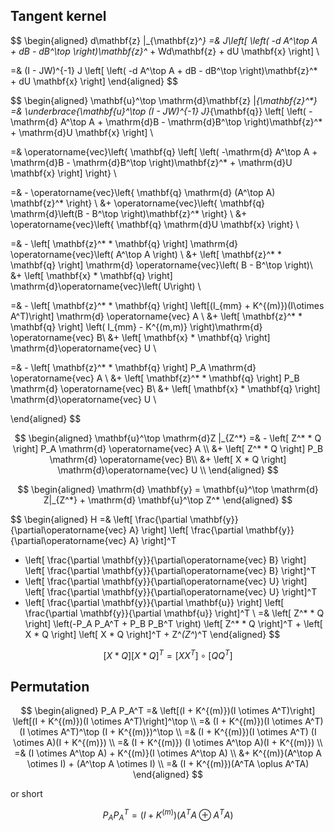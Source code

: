 ## Tangent kernel
$$
\begin{aligned}
d\mathbf{z} |_{\mathbf{z}^*} 
=& J\left[ \left( -d A^\top A + dB - dB^\top \right)\mathbf{z}^* + Wd\mathbf{z} + dU \mathbf{x} \right] \\

=& (I - JW)^{-1} J \left[ \left( -d A^\top A + dB - dB^\top \right)\mathbf{z}^* + dU \mathbf{x} \right]
\end{aligned}
$$

$$
\begin{aligned}
\mathbf{u}^\top \mathrm{d}\mathbf{z} |_{\mathbf{z}^*} 
=& \underbrace{\mathbf{u}^\top (I - JW)^{-1} J}_{\mathbf{q}} \left[ \left( -\mathrm{d} A^\top A + \mathrm{d}B - \mathrm{d}B^\top \right)\mathbf{z}^* + \mathrm{d}U \mathbf{x} \right] \\

=& \operatorname{vec}\left\{ 
    \mathbf{q} \left[ \left( -\mathrm{d} A^\top A + \mathrm{d}B - \mathrm{d}B^\top \right)\mathbf{z}^* + \mathrm{d}U \mathbf{x} \right] 
\right\} \\

=& - \operatorname{vec}\left\{ \mathbf{q} \mathrm{d} (A^\top A) \mathbf{z}^*  \right\} \\
&+ \operatorname{vec}\left\{ \mathbf{q} \mathrm{d}\left(B - B^\top \right)\mathbf{z}^* \right\} \\
&+ \operatorname{vec}\left\{ \mathbf{q} \mathrm{d}U \mathbf{x} \right\} \\

=& - \left[ \mathbf{z}^* * \mathbf{q} \right] \mathrm{d} \operatorname{vec}\left( A^\top A \right) \\
&+ \left[ \mathbf{z}^* * \mathbf{q} \right] \mathrm{d} \operatorname{vec}\left( B - B^\top \right)\\
&+ \left[ \mathbf{x} * \mathbf{q} \right] \mathrm{d}\operatorname{vec}\left( U\right) \\

=& - \left[ \mathbf{z}^* * \mathbf{q} \right]  \left[(I_{mm} + K^{(m)})(I\otimes A^T)\right] \mathrm{d} \operatorname{vec} A \\
&+ \left[ \mathbf{z}^* * \mathbf{q} \right]  \left( I_{mm} - K^{(m,m)} \right)\mathrm{d} \operatorname{vec} B\\
&+ \left[ \mathbf{x} * \mathbf{q} \right] \mathrm{d}\operatorname{vec} U \\

=& - \left[ \mathbf{z}^* * \mathbf{q} \right]  P_A \mathrm{d} \operatorname{vec} A \\
&+ \left[ \mathbf{z}^* * \mathbf{q} \right]  P_B \mathrm{d} \operatorname{vec} B\\
&+ \left[ \mathbf{x} * \mathbf{q} \right] \mathrm{d}\operatorname{vec} U \\

\end{aligned}
$$

$$
\begin{aligned}
\mathbf{u}^\top \mathrm{d}Z |_{Z^*}
=& - \left[ Z^* * Q \right]  P_A \mathrm{d} \operatorname{vec} A \\
&+ \left[ Z^* * Q \right]  P_B \mathrm{d} \operatorname{vec} B\\
&+ \left[ X * Q \right] \mathrm{d}\operatorname{vec} U \\ 
\end{aligned}
$$

$$
\begin{aligned}
\mathrm{d} \mathbf{y} = \mathbf{u}^\top \mathrm{d} Z|_{Z^*} + \mathrm{d} \mathbf{u}^\top Z^*
\end{aligned}
$$

$$
\begin{aligned}
H 
=& \left[ \frac{\partial \mathbf{y}}{\partial\operatorname{vec} A} \right] \left[ \frac{\partial \mathbf{y}}{\partial\operatorname{vec} A} \right]^T
+ \left[ \frac{\partial \mathbf{y}}{\partial\operatorname{vec} B} \right] \left[ \frac{\partial \mathbf{y}}{\partial\operatorname{vec} B} \right]^T
+ \left[ \frac{\partial \mathbf{y}}{\partial\operatorname{vec} U} \right] \left[ \frac{\partial \mathbf{y}}{\partial\operatorname{vec} U} \right]^T
+ \left[ \frac{\partial \mathbf{y}}{\partial \mathbf{u}} \right] \left[ \frac{\partial \mathbf{y}}{\partial \mathbf{u}} \right]^T \\
=& \left[ Z^* * Q \right] \left(-P_A P_A^T + P_B P_B^T \right) \left[ Z^* * Q \right]^T + \left[ X * Q \right] \left[ X * Q \right]^T + Z^*(Z^*)^T
\end{aligned}
$$

$$
\left[ X * Q \right] \left[ X * Q \right]^T = \left[ X X^T \right]\circ \left[ QQ^T \right]
$$


## Permutation 
$$
\begin{aligned}    
P_A P_A^T     =& \left[(I + K^{(m)})(I \otimes A^T)\right] \left[(I + K^{(m)})(I \otimes A^T)\right]^\top \\    
=& (I + K^{(m)})(I \otimes A^T) (I \otimes A^T)^\top (I + K^{(m)})^\top \\    
=& (I + K^{(m)})(I \otimes A^T) (I \otimes A)(I + K^{(m)}) \\    
=& (I + K^{(m)}) (I \otimes A^\top A)(I + K^{(m)}) \\
=& (I \otimes A^\top A) + K^{(m)}(I \otimes A^\top A) \\
&+ K^{(m)}(A^\top A \otimes I) + (A^\top A \otimes I) \\
=& (I + K^{(m)})(A^TA \oplus A^TA)
\end{aligned}
$$

or short

$$
P_A P_A^T = (I + K^{(m)})(A^TA \oplus A^TA)
$$
